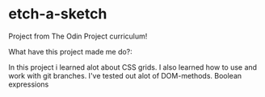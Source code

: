 # etch-a-sketch
Project from The Odin Project curriculum!

What have this project made me do?:

In this project i learned alot about CSS grids.
I also learned how to use and work with git branches.
I've tested out alot of DOM-methods.
Boolean expressions
